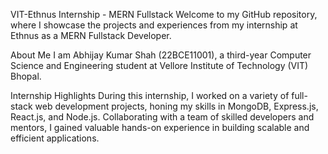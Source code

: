 VIT-Ethnus Internship - MERN Fullstack
Welcome to my GitHub repository, where I showcase the projects and experiences from my internship at Ethnus as a MERN Fullstack Developer.

About Me
I am Abhijay Kumar Shah (22BCE11001), a third-year Computer Science and Engineering student at Vellore Institute of Technology (VIT) Bhopal.

Internship Highlights
During this internship, I worked on a variety of full-stack web development projects, honing my skills in MongoDB, Express.js, React.js, and Node.js. Collaborating with a team of skilled developers and mentors, I gained valuable hands-on experience in building scalable and efficient applications.

